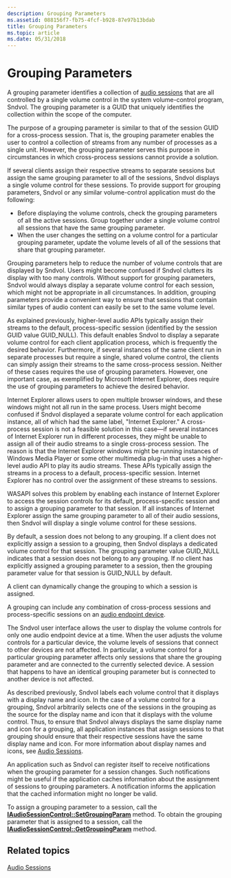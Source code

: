 ```yaml
---
description: Grouping Parameters
ms.assetid: 088156f7-fb75-4fcf-b928-87e97b13bdab
title: Grouping Parameters
ms.topic: article
ms.date: 05/31/2018
---
```


# Grouping Parameters

A grouping parameter identifies a collection of [audio sessions](audio-sessions.md) that are all controlled by a single volume control in the system volume-control program, Sndvol. The grouping parameter is a GUID that uniquely identifies the collection within the scope of the computer.

The purpose of a grouping parameter is similar to that of the session GUID for a cross-process session. That is, the grouping parameter enables the user to control a collection of streams from any number of processes as a single unit. However, the grouping parameter serves this purpose in circumstances in which cross-process sessions cannot provide a solution.

If several clients assign their respective streams to separate sessions but assign the same grouping parameter to all of the sessions, Sndvol displays a single volume control for these sessions. To provide support for grouping parameters, Sndvol or any similar volume-control application must do the following:

-   Before displaying the volume controls, check the grouping parameters of all the active sessions. Group together under a single volume control all sessions that have the same grouping parameter.
-   When the user changes the setting on a volume control for a particular grouping parameter, update the volume levels of all of the sessions that share that grouping parameter.

Grouping parameters help to reduce the number of volume controls that are displayed by Sndvol. Users might become confused if Sndvol clutters its display with too many controls. Without support for grouping parameters, Sndvol would always display a separate volume control for each session, which might not be appropriate in all circumstances. In addition, grouping parameters provide a convenient way to ensure that sessions that contain similar types of audio content can easily be set to the same volume level.

As explained previously, higher-level audio APIs typically assign their streams to the default, process-specific session (identified by the session GUID value GUID\_NULL). This default enables Sndvol to display a separate volume control for each client application process, which is frequently the desired behavior. Furthermore, if several instances of the same client run in separate processes but require a single, shared volume control, the clients can simply assign their streams to the same cross-process session. Neither of these cases requires the use of grouping parameters. However, one important case, as exemplified by Microsoft Internet Explorer, does require the use of grouping parameters to achieve the desired behavior.

Internet Explorer allows users to open multiple browser windows, and these windows might not all run in the same process. Users might become confused if Sndvol displayed a separate volume control for each application instance, all of which had the same label, "Internet Explorer." A cross-process session is not a feasible solution in this case—if several instances of Internet Explorer run in different processes, they might be unable to assign all of their audio streams to a single cross-process session. The reason is that the Internet Explorer windows might be running instances of Windows Media Player or some other multimedia plug-in that uses a higher-level audio API to play its audio streams. These APIs typically assign the streams in a process to a default, process-specific session. Internet Explorer has no control over the assignment of these streams to sessions.

WASAPI solves this problem by enabling each instance of Internet Explorer to access the session controls for its default, process-specific session and to assign a grouping parameter to that session. If all instances of Internet Explorer assign the same grouping parameter to all of their audio sessions, then Sndvol will display a single volume control for these sessions.

By default, a session does not belong to any grouping. If a client does not explicitly assign a session to a grouping, then Sndvol displays a dedicated volume control for that session. The grouping parameter value GUID\_NULL indicates that a session does not belong to any grouping. If no client has explicitly assigned a grouping parameter to a session, then the grouping parameter value for that session is GUID\_NULL by default.

A client can dynamically change the grouping to which a session is assigned.

A grouping can include any combination of cross-process sessions and process-specific sessions on an [audio endpoint device](audio-endpoint-devices.md).

The Sndvol user interface allows the user to display the volume controls for only one audio endpoint device at a time. When the user adjusts the volume controls for a particular device, the volume levels of sessions that connect to other devices are not affected. In particular, a volume control for a particular grouping parameter affects only sessions that share the grouping parameter and are connected to the currently selected device. A session that happens to have an identical grouping parameter but is connected to another device is not affected.

As described previously, Sndvol labels each volume control that it displays with a display name and icon. In the case of a volume control for a grouping, Sndvol arbitrarily selects one of the sessions in the grouping as the source for the display name and icon that it displays with the volume control. Thus, to ensure that Sndvol always displays the same display name and icon for a grouping, all application instances that assign sessions to that grouping should ensure that their respective sessions have the same display name and icon. For more information about display names and icons, see [Audio Sessions](audio-sessions.md).

An application such as Sndvol can register itself to receive notifications when the grouping parameter for a session changes. Such notifications might be useful if the application caches information about the assignment of sessions to grouping parameters. A notification informs the application that the cached information might no longer be valid.

To assign a grouping parameter to a session, call the [**IAudioSessionControl::SetGroupingParam**](/windows/desktop/api/Audiopolicy/nf-audiopolicy-iaudiosessioncontrol-setgroupingparam) method. To obtain the grouping parameter that is assigned to a session, call the [**IAudioSessionControl::GetGroupingParam**](/windows/desktop/api/Audiopolicy/nf-audiopolicy-iaudiosessioncontrol-getgroupingparam) method.

## Related topics

<dl> <dt>

[Audio Sessions](audio-sessions.md)
</dt> </dl>

 

 



